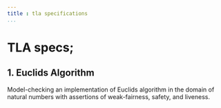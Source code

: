 ```yaml
---
title : tla specifications
...
```


# TLA specs;

## 1. Euclids Algorithm

Model-checking an implementation of Euclids algorithm in the domain of natural numbers with assertions of weak-fairness, safety, and liveness.
